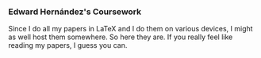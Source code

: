 ### Edward Hernández's Coursework

Since I do all my papers in LaTeX and I do them on various devices, I might as
well host them somewhere. So here they are. If you really feel like reading my
papers, I guess you can.
